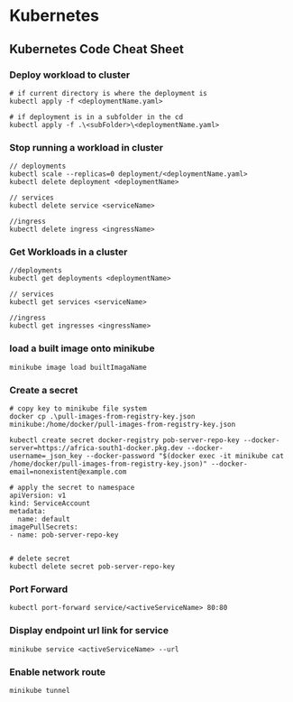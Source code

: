 # Kubernetes

## Kubernetes Code Cheat Sheet
### Deploy workload to cluster 
```
# if current directory is where the deployment is 
kubectl apply -f <deploymentName.yaml>

# if deployment is in a subfolder in the cd
kubectl apply -f .\<subFolder>\<deploymentName.yaml>
```

### Stop running a workload in cluster 
```
// deployments
kubectl scale --replicas=0 deployment/<deploymentName.yaml>
kubectl delete deployment <deploymentName>

// services
kubectl delete service <serviceName>

//ingress
kubectl delete ingress <ingressName>
```

### Get Workloads in a cluster 
```
//deployments
kubectl get deployments <deploymentName>

// services
kubectl get services <serviceName>

//ingress
kubectl get ingresses <ingressName>
```

### load a built image onto minikube 
```
minikube image load builtImagaName

```

### Create a secret 
```
# copy key to minikube file system
docker cp .\pull-images-from-registry-key.json minikube:/home/docker/pull-images-from-registry-key.json

kubectl create secret docker-registry pob-server-repo-key --docker-server=https://africa-south1-docker.pkg.dev --docker-username=_json_key --docker-password "$(docker exec -it minikube cat /home/docker/pull-images-from-registry-key.json)" --docker-email=nonexistent@example.com

# apply the secret to namespace
apiVersion: v1
kind: ServiceAccount
metadata:
  name: default
imagePullSecrets:
- name: pob-server-repo-key


# delete secret
kubectl delete secret pob-server-repo-key
```

### Port Forward 
```
kubectl port-forward service/<activeServiceName> 80:80
```

### Display endpoint url link for service 
```
minikube service <activeServiceName> --url
```

### Enable network route
```
minikube tunnel
```


